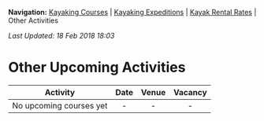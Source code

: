 **Navigation:** [Kayaking Courses](index) &#124; [Kayaking Expeditions](expedition) &#124; [Kayak Rental Rates](rental) &#124; Other Activities

_Last Updated: 18 Feb 2018 18:03_
# Other Upcoming Activities

Activity | Date | Venue | Vacancy
:---:|:---:|:---:|:---:
No upcoming courses yet|-|-|-

